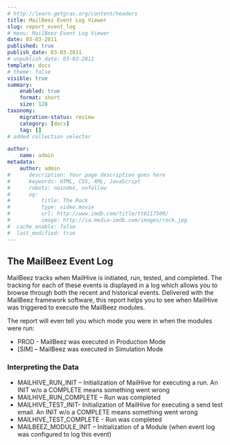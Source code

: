 ```yaml
---
# http://learn.getgrav.org/content/headers
title: MailBeez Event Log Viewer
slug: report_event_log
# menu: MailBeez Event Log Viewer
date: 03-03-2011
published: true
publish_date: 03-03-2011
# unpublish_date: 03-03-2011
template: docs
# theme: false
visible: true
summary:
    enabled: true
    format: short
    size: 128
taxonomy:
    migration-status: review
    category: [docs]
    tag: []
# added collection selector

author:
    name: admin
metadata:
    author: admin
#      description: Your page description goes here
#      keywords: HTML, CSS, XML, JavaScript
#      robots: noindex, nofollow
#      og:
#          title: The Rock
#          type: video.movie
#          url: http://www.imdb.com/title/tt0117500/
#          image: http://ia.media-imdb.com/images/rock.jpg
#  cache_enable: false
#  last_modified: true
---
```


## The MailBeez Event Log

MailBeez tracks when MailHive is initiated, run, tested, and completed. The tracking for each of these events is displayed in a log which allows you to browse through both the recent and historical events. Delivered with the MailBeez framework software, this report helps you to see when MailHive was triggered to execute the MailBeez modules.

The report will even tell you which mode you were in when the modules were run:

- PROD - MailBeez was executed in Production Mode
- [SIM] – MailBeez was executed in Simulation Mode

### Interpreting the Data

- MAILHIVE\_RUN\_INIT – Initialization of MailHive for executing a run. An INIT w/o a COMPLETE means something went wrong
- MAILHIVE\_RUN\_COMPLETE – Run was completed
- MAILHIVE\_TEST\_INIT- Initialization of MailHive for executing a send test email. An INIT w/o a COMPLETE means something went wrong
- MAILHIVE\_TEST\_COMPLETE - Run was completed
- MAILBEEZ\_MODULE\_INIT – Initialization of a Module (when event log was configured to log this event)
